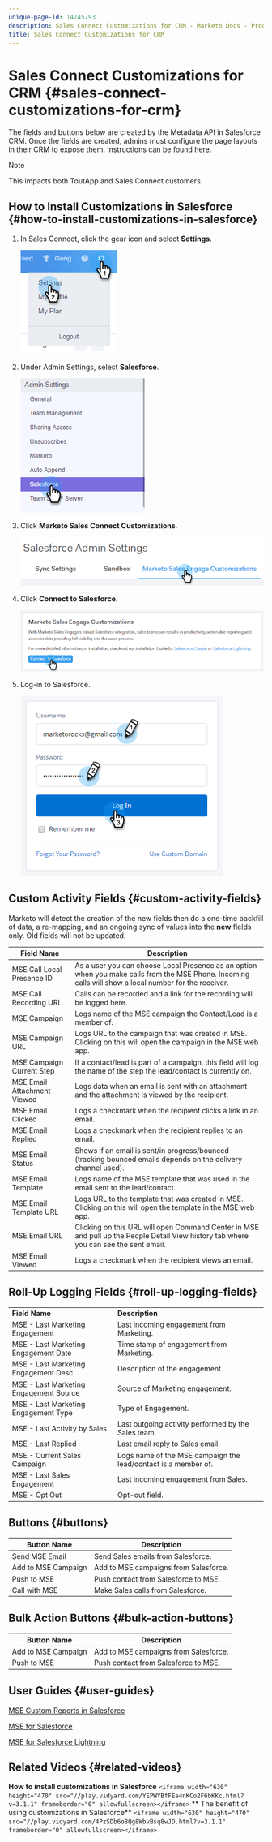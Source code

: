 ```yaml
---
unique-page-id: 14745793
description: Sales Connect Customizations for CRM - Marketo Docs - Product Documentation
title: Sales Connect Customizations for CRM
---
```


# Sales Connect Customizations for CRM {#sales-connect-customizations-for-crm}

The fields and buttons below are created by the Metadata API in Salesforce CRM. Once the fields are created, admins must configure the page layouts in their CRM to expose them. Instructions can be found [here](http://docs.marketo.com/display/docs/assets/marketo-sales-engage-for-salesforce-installation-and-success-guide.pdf).

>[!NOTE]
>
>This impacts both ToutApp and Sales Connect customers.

## How to Install Customizations in Salesforce {#how-to-install-customizations-in-salesforce}

1. In Sales Connect, click the gear icon and select **Settings**.

   ![](assets/one.png)

1. Under Admin Settings, select **Salesforce**.

   ![](assets/two.png)

1. Click **Marketo Sales Connect Customizations**.

   ![](assets/three.png)

1. Click **Connect to Salesforce**.

   ![](assets/four.png)

1. Log-in to Salesforce.

   ![](assets/five.png)

## Custom Activity Fields {#custom-activity-fields}

Marketo will detect the creation of the new fields then do a one-time backfill of data, a re-mapping, and an ongoing sync of values into the **new** fields only. Old fields will not be updated.

| **Field Name** |**Description** |
|---|---|
| MSE Call Local Presence ID |As a user you can choose Local Presence as an option when you make calls from the MSE Phone. Incoming calls will show a local number for the receiver. |
| MSE Call Recording URL |Calls can be recorded and a link for the recording will be logged here. |
| MSE Campaign |Logs name of the MSE campaign the Contact/Lead is a member of. |
| MSE Campaign URL |Logs URL to the campaign that was created in MSE. Clicking on this will open the campaign in the MSE web app. |
| MSE Campaign Current Step |If a contact/lead is part of a campaign, this field will log the name of the step the lead/contact is currently on. |
| MSE Email Attachment Viewed |Logs data when an email is sent with an attachment and the attachment is viewed by the recipient.  |
| MSE Email Clicked |Logs a checkmark when the recipient clicks a link in an email. |
| MSE Email Replied |Logs a checkmark when the recipient replies to an email. |
| MSE Email Status |Shows if an email is sent/in progress/bounced (tracking bounced emails depends on the delivery channel used). |
| MSE Email Template |Logs name of the MSE template that was used in the email sent to the lead/contact. |
| MSE Email Template URL |Logs URL to the template that was created in MSE. Clicking on this will open the template in the MSE web app. |
| MSE Email URL |Clicking on this URL will open Command Center in MSE and pull up the People Detail View history tab where you can see the sent email. |
| MSE Email Viewed |Logs a checkmark when the recipient views an email. |

## Roll-Up Logging Fields {#roll-up-logging-fields}

<table> 
 <colgroup> 
  <col> 
  <col> 
 </colgroup> 
 <tbody> 
  <tr> 
   <td><strong>Field Name</strong></td> 
   <td><strong>Description</strong></td> 
  </tr> 
  <tr> 
   <td>MSE - Last Marketing Engagement</td> 
   <td>Last incoming engagement from Marketing. </td> 
  </tr> 
  <tr> 
   <td>MSE - Last Marketing Engagement Date</td> 
   <td>Time stamp of engagement from Marketing.</td> 
  </tr> 
  <tr> 
   <td>MSE - Last Marketing Engagement Desc</td> 
   <td>Description of the engagement.</td> 
  </tr> 
  <tr> 
   <td>MSE - Last Marketing Engagement Source</td> 
   <td>Source of Marketing engagement.</td> 
  </tr> 
  <tr> 
   <td colspan="1">MSE - Last Marketing Engagement Type</td> 
   <td colspan="1">Type of Engagement.</td> 
  </tr> 
  <tr> 
   <td colspan="1">MSE - Last Activity by Sales<br></td> 
   <td colspan="1">Last outgoing activity performed by the Sales team.</td> 
  </tr> 
  <tr> 
   <td colspan="1">MSE - Last Replied</td> 
   <td colspan="1">Last email reply to Sales email.</td> 
  </tr> 
  <tr> 
   <td colspan="1">MSE - Current Sales Campaign</td> 
   <td colspan="1">Logs name of the MSE campaign the lead/contact is a member of.</td> 
  </tr> 
  <tr> 
   <td colspan="1">MSE - Last Sales Engagement</td> 
   <td colspan="1">Last incoming engagement from Sales. </td> 
  </tr> 
  <tr> 
   <td colspan="1">MSE - Opt Out</td> 
   <td colspan="1">Opt-out field.</td> 
  </tr> 
 </tbody> 
</table>

## Buttons {#buttons}

| **Button Name** |**Description** |
|---|---|
| Send MSE Email |Send Sales emails from Salesforce. |
| Add to MSE Campaign |Add to MSE campaigns from Salesforce. |
| Push to MSE |Push contact from Salesforce to MSE. |
| Call with MSE |Make Sales calls from Salesforce. |

## Bulk Action Buttons {#bulk-action-buttons}

| **Button Name** |**Description** |
|---|---|
| Add to MSE Campaign |Add to MSE campaigns from Salesforce. |
| Push to MSE |Push contact from Salesforce to MSE. |

## User Guides {#user-guides}

[MSE Custom Reports in Salesforce](http://docs.marketo.com/display/docs/assets/mse-custom-reports-in-sf.docx)

[MSE for Salesforce](http://docs.marketo.com/display/docs/assets/mse-for-sf-classic.pdf)

[MSE for Salesforce Lightning](http://s3.amazonaws.com/tout-user-store/salesforce/assets/SF+Guide+for+Lightning.pdf)

## Related Videos {#related-videos}

**How to install customizations in Salesforce**
`<iframe width="630" height="470" src="//play.vidyard.com/YEPWYBfFEa4nKCo2F6bKKc.html?v=3.1.1" frameborder="0" allowfullscreen></iframe>` ** The benefit of using customizations in Salesforce**
`<iframe width="630" height="470" src="//play.vidyard.com/4PzSDb6o8Qg8WbvBsq8wJD.html?v=3.1.1" frameborder="0" allowfullscreen></iframe>`  